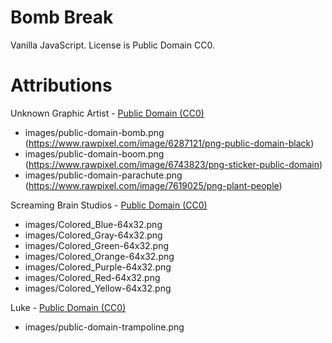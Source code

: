 # Bomb Break

Vanilla JavaScript. License is Public Domain CC0.

# Attributions

Unknown Graphic Artist - [Public Domain (CC0)](https://www.rawpixel.com/public-domain)

* images/public-domain-bomb.png (<https://www.rawpixel.com/image/6287121/png-public-domain-black>)
* images/public-domain-boom.png (<https://www.rawpixel.com/image/6743823/png-sticker-public-domain>)
* images/public-domain-parachute.png (<https://www.rawpixel.com/image/7619025/png-plant-people>)

Screaming Brain Studios - [Public Domain (CC0)](https://screamingbrainstudios.itch.io/)

* images/Colored_Blue-64x32.png
* images/Colored_Gray-64x32.png
* images/Colored_Green-64x32.png
* images/Colored_Orange-64x32.png
* images/Colored_Purple-64x32.png
* images/Colored_Red-64x32.png
* images/Colored_Yellow-64x32.png

Luke - [Public Domain (CC0)](https://www.clker.com/clipart-85668.html)

* images/public-domain-trampoline.png
